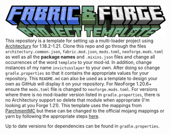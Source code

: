 ![Fabric-Forge Project Template](https://github.com/InvictusSlayer/Fabric-Forge-Project-Template/blob/main/common/src/main/resources/assets/template.png)
This repository is a template for setting up a multi-loader project using [Architectury](https://docs.architectury.dev/start) for 1.18.2-1.21. Clone 
this repo and go through the files `architectury.common.json`, `fabric.mod.json`, `mods.toml`, `neoforge.mods.toml` as 
well as all the **package names** and `.mixins.json` files and change all occurrences of the word `template` to your 
mod-id. In addition, change instances of my name `invictusslayer` to your own. After doing so change `gradle.properties` 
so that it contains the appropriate values for your repository. This `README.md` can also be used as a template to 
design your own as GitHub will display it on your repository. For NeoForge 1.20.6+ ensure the `mods.toml` file is 
changed to `neoforge.mods.toml`. For versions where there is no mod-loader version listed in `gradle.properties`, there 
is no Architectury support so delete that module when appropriate (I'm looking at you Forge 1.21). This template uses 
the mappings from [ParchmentMC](https://parchmentmc.org/docs/getting-started) but these can be changed to the official mojang mappings or yarn by following the 
appropriate steps [here](https://docs.architectury.dev/plugin/get_started).

Up to date versions for dependencies can be found in `gradle.properties`.